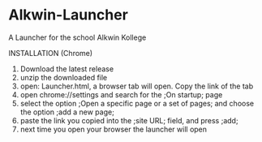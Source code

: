 # Alkwin-Launcher
A Launcher for the school Alkwin Kollege


INSTALLATION (Chrome)
1. Download the latest release
2. unzip the downloaded file
3. open: Launcher.html, a browser tab will open. Copy the link of the tab
4. open chrome://settings and search for the ;On startup; page
5. select the option ;Open a specific page or a set of pages; and choose the option ;add a new page;
6. paste the link you copied into the ;site URL; field, and press ;add;
7. next time you open your browser the  launcher will open
